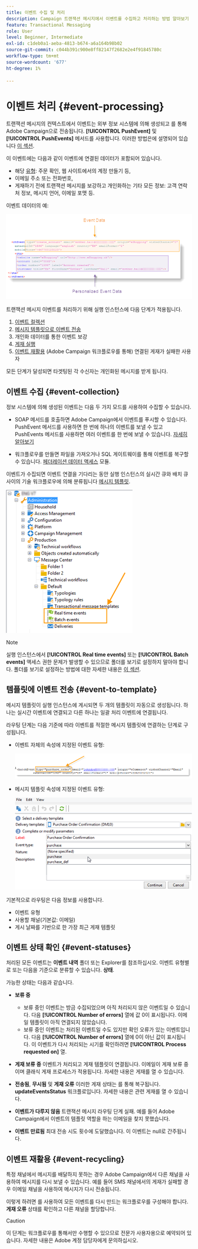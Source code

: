 ```yaml
---
title: 이벤트 수집 및 처리
description: Campaign 트랜잭션 메시지에서 이벤트를 수집하고 처리하는 방법 알아보기
feature: Transactional Messaging
role: User
level: Beginner, Intermediate
exl-id: c1deb0a1-aeba-4813-b674-a6a164b98b02
source-git-commit: c044b391c900e8ff82147f2682e2e4f91845780c
workflow-type: tm+mt
source-wordcount: '677'
ht-degree: 1%

---
```


# 이벤트 처리 {#event-processing}

트랜잭션 메시지의 컨텍스트에서 이벤트는 외부 정보 시스템에 의해 생성되고 를 통해 Adobe Campaign으로 전송됩니다. **[!UICONTROL PushEvent]** 및 **[!UICONTROL PushEvents]** 메서드를 사용합니다. 이러한 방법은에 설명되어 있습니다 [이 섹션](event-description.md).

이 이벤트에는 다음과 같이 이벤트에 연결된 데이터가 포함되어 있습니다.

* 해당 [유형](transactional.md#create-event-types): 주문 확인, 웹 사이트에서의 계정 만들기 등,
* 이메일 주소 또는 전화번호,
* 게재하기 전에 트랜잭션 메시지를 보강하고 개인화하는 기타 모든 정보: 고객 연락처 정보, 메시지 언어, 이메일 포맷 등.

이벤트 데이터의 예:

![](assets/mc-event-request.png)

트랜잭션 메시지 이벤트를 처리하기 위해 실행 인스턴스에 다음 단계가 적용됩니다.

1. [이벤트 컬렉션](#event-collection)
1. [메시지 템플릿으로 이벤트 전송](#routing-towards-a-template)
1. 개인화 데이터를 통한 이벤트 보강
1. [게재 실행](delivery-execution.md)
1. [이벤트 재활용](#event-recycling) (Adobe Campaign 워크플로우를 통해) 연결된 게재가 실패한 사용자

모든 단계가 달성되면 타겟팅된 각 수신자는 개인화된 메시지를 받게 됩니다.

## 이벤트 수집 {#event-collection}

정보 시스템에 의해 생성된 이벤트는 다음 두 가지 모드를 사용하여 수집할 수 있습니다.

* SOAP 메서드를 호출하면 Adobe Campaign에서 이벤트를 푸시할 수 있습니다. PushEvent 메서드를 사용하면 한 번에 하나의 이벤트를 보낼 수 있고 PushEvents 메서드를 사용하면 여러 이벤트를 한 번에 보낼 수 있습니다. [자세히 알아보기](event-description.md)

* 워크플로우를 만들면 파일을 가져오거나 SQL 게이트웨이를 통해 이벤트를 복구할 수 있습니다. [페더레이션 데이터 액세스](../connect/fda.md) 모듈.

이벤트가 수집되면 이벤트 연결을 기다리는 동안 실행 인스턴스의 실시간 큐와 배치 큐 사이의 기술 워크플로우에 의해 분류됩니다 [메시지 템플릿](transactional-template.md).

![](assets/mc-event-queues.png)

>[!NOTE]
>
>실행 인스턴스에서 **[!UICONTROL Real time events]** 또는 **[!UICONTROL Batch events]** 액세스 권한 문제가 발생할 수 있으므로 폴더를 보기로 설정하지 말아야 합니다. 폴더를 보기로 설정하는 방법에 대한 자세한 내용은 [이 섹션](../audiences/folders-and-views.md#turn-a-folder-to-a-view).

## 템플릿에 이벤트 전송 {#event-to-template}

메시지 템플릿이 실행 인스턴스에 게시되면 두 개의 템플릿이 자동으로 생성됩니다. 하나는 실시간 이벤트에 연결되고 다른 하나는 일괄 처리 이벤트에 연결됩니다.

라우팅 단계는 다음 기준에 따라 이벤트를 적절한 메시지 템플릿에 연결하는 단계로 구성됩니다.

* 이벤트 자체의 속성에 지정된 이벤트 유형:

   ![](assets/event-type-sample.png)

* 메시지 템플릿 속성에 지정된 이벤트 유형:

   ![](assets/event-type-select.png)

기본적으로 라우팅은 다음 정보를 사용합니다.

* 이벤트 유형
* 사용할 채널(기본값: 이메일)
* 게시 날짜를 기반으로 한 가장 최근 게재 템플릿

## 이벤트 상태 확인 {#event-statuses}

처리된 모든 이벤트는 **이벤트 내역** 폴더 또는 Explorer를 참조하십시오. 이벤트 유형별로 또는 다음을 기준으로 분류할 수 있습니다. **상태**.

가능한 상태는 다음과 같습니다.

* **보류 중**

   * 보류 중인 이벤트는 방금 수집되었으며 아직 처리되지 않은 이벤트일 수 있습니다. 다음 **[!UICONTROL Number of errors]** 열에 값 0이 표시됩니다. 이메일 템플릿이 아직 연결되지 않았습니다.
   * 보류 중인 이벤트는 처리된 이벤트일 수도 있지만 확인 오류가 있는 이벤트입니다. 다음 **[!UICONTROL Number of errors]** 열에 0이 아닌 값이 표시됩니다. 이 이벤트가 다시 처리되는 시기를 확인하려면 **[!UICONTROL Process requested on]** 열.

* **게재 보류 중**
이벤트가 처리되고 게재 템플릿이 연결됩니다. 이메일이 게재 보류 중이며 클래식 게재 프로세스가 적용됩니다. 자세한 내용은 게재를 열 수 있습니다.
* **전송됨**, **무시됨** 및 **게재 오류**
이러한 게재 상태는 를 통해 복구됩니다. 
**updateEventsStatus** 워크플로입니다. 자세한 내용은 관련 게재를 열 수 있습니다.
* **이벤트가 다루지 않음**
트랜잭션 메시지 라우팅 단계 실패. 예를 들어 Adobe Campaign에서 이벤트의 템플릿 역할을 하는 이메일을 찾지 못했습니다.
* **이벤트 만료됨**
최대 전송 시도 횟수에 도달했습니다. 이 이벤트는 null로 간주됩니다.

## 이벤트 재활용 {#event-recycling}

특정 채널에서 메시지를 배달하지 못하는 경우 Adobe Campaign에서 다른 채널을 사용하여 메시지를 다시 보낼 수 있습니다. 예를 들어 SMS 채널에서의 게재가 실패할 경우 이메일 채널을 사용하여 메시지가 다시 전송됩니다.

이렇게 하려면 를 사용하여 모든 이벤트를 다시 만드는 워크플로우를 구성해야 합니다. **게재 오류** 상태를 확인하고 다른 채널을 할당합니다.

>[!CAUTION]
>
>이 단계는 워크플로우를 통해서만 수행할 수 있으므로 전문가 사용자용으로 예약되어 있습니다. 자세한 내용은 Adobe 계정 담당자에게 문의하십시오.
